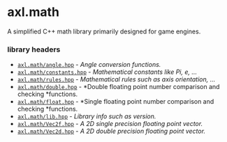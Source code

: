 # axl.math
A simplified C++ math library primarily designed for game engines.

### library headers
- [`axl.math/angle.hpp`](/include/axl.math/angle.hpp) 	- *Angle conversion functions.*
- [`axl.math/constants.hpp`](/include/axl.math/constants.hpp)	- *Mathematical constants like Pi, e, ...*
- [`axl.math/rules.hpp`](/include/axl.math/rules.hpp)	- *Mathematical rules such as axis orientation, ...*
- [`axl.math/double.hpp`](/include/axl.math/double.hpp) 	- *Double floating point number comparison and checking *functions.
- [`axl.math/float.hpp`](/include/axl.math/float.hpp) 	- *Single floating point number comparison and checking *functions.
- [`axl.math/lib.hpp`](/include/axl.math/lib.hpp) 	- *Library info such as version.*
- [`axl.math/Vec2f.hpp`](/include/axl.math/Vec2f.hpp) 	- *A 2D single precision floating point vector.*
- [`axl.math/Vec2d.hpp`](/include/axl.math/Vec2d.hpp) 	- *A 2D double precision floating point vector.*